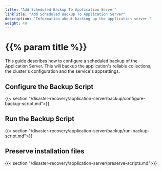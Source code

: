 ```yaml
---
title: "Add Scheduled Backup To Application Server"
linkTitle: "Add Scheduled Backup To Application Server"
description: "Information about backing up the application server."
weight: 40
---
```


# {{% param title %}}

This guide describes how to configure a scheduled backup of the Application Server. This will backup the application's reliable collections, the cluster's configuration and the service's appsettings.

## Configure the Backup Script

{{< section "/disaster-recovery/application-server/backup/configure-backup-script.md">}}

## Run the Backup Script

{{< section "/disaster-recovery/application-server/backup/run-backup-script.md">}}

## Preserve installation files

{{< section "/disaster-recovery/application-server/preserve-scripts.md">}}